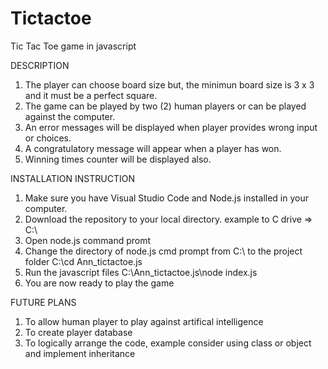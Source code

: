 # Tictactoe

Tic Tac Toe game in javascript

DESCRIPTION
1. The player can choose board size but, the minimun board size is 3 x 3 and it must be a perfect square.
2. The game can be played by two (2) human players or can be played against the computer.
3. An error messages will be displayed when player provides wrong input or choices.
4. A congratulatory message will appear when a player has won.
5. Winning times counter will be displayed also.

INSTALLATION INSTRUCTION
1. Make sure you have Visual Studio Code and Node.js installed in your computer.
2. Download the repository to your local directory.
   example to  C drive => C:\
3. Open node.js command promt
4. Change the directory of node.js cmd prompt from C:\ to the project folder
   C:\cd Ann_tictactoe.js
5. Run the javascript files
   C:\Ann_tictactoe.js\node index.js
6. You are now ready to play the game

FUTURE PLANS
1. To allow human player to play against artifical intelligence
2. To create player database
3. To logically arrange the code, example consider using class or object and implement inheritance


   
